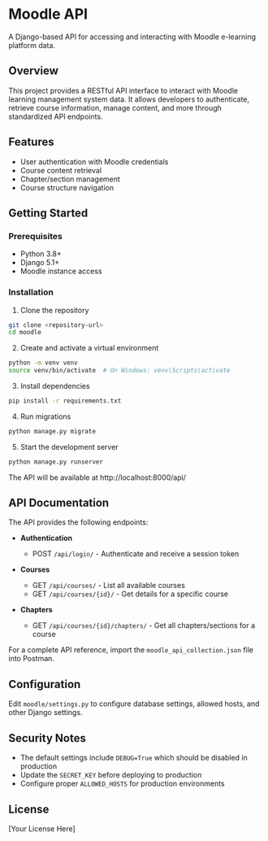 # Moodle API

A Django-based API for accessing and interacting with Moodle e-learning platform data.

## Overview

This project provides a RESTful API interface to interact with Moodle learning management system data. It allows developers to authenticate, retrieve course information, manage content, and more through standardized API endpoints.

## Features

- User authentication with Moodle credentials
- Course content retrieval
- Chapter/section management
- Course structure navigation

## Getting Started

### Prerequisites

- Python 3.8+
- Django 5.1+
- Moodle instance access

### Installation

1. Clone the repository
```bash
git clone <repository-url>
cd moodle
```

2. Create and activate a virtual environment
```bash
python -m venv venv
source venv/bin/activate  # On Windows: venv\Scripts\activate
```

3. Install dependencies
```bash
pip install -r requirements.txt
```

4. Run migrations
```bash
python manage.py migrate
```

5. Start the development server
```bash
python manage.py runserver
```

The API will be available at http://localhost:8000/api/

## API Documentation

The API provides the following endpoints:

- **Authentication**
  - POST `/api/login/` - Authenticate and receive a session token

- **Courses**
  - GET `/api/courses/` - List all available courses
  - GET `/api/courses/{id}/` - Get details for a specific course

- **Chapters**
  - GET `/api/courses/{id}/chapters/` - Get all chapters/sections for a course

For a complete API reference, import the `moodle_api_collection.json` file into Postman.

## Configuration

Edit `moodle/settings.py` to configure database settings, allowed hosts, and other Django settings.

## Security Notes

- The default settings include `DEBUG=True` which should be disabled in production
- Update the `SECRET_KEY` before deploying to production
- Configure proper `ALLOWED_HOSTS` for production environments

## License

[Your License Here]